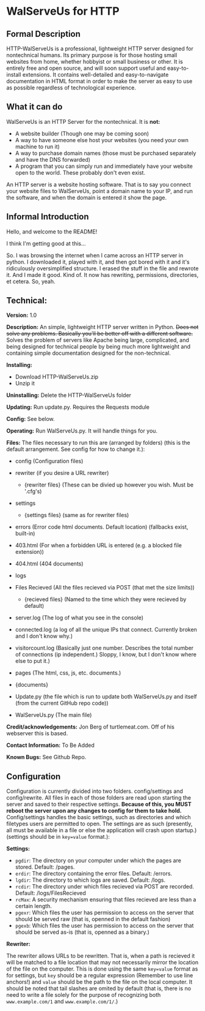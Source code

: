 WalServeUs for HTTP
===================

Formal Description
------------------
HTTP-WalServeUs is a professional, lightweight HTTP server designed for nontechnical humans. Its primary purpose is for those hosting small websites from home, whether hobbyist or small business or other. It is entirely free and open source, and will soon support useful and easy-to-install extensions. It contains well-detailed and easy-to-navigate documentation in HTML format in order to make the server as easy to use as possible regardless of technological experience.

What it can do
--------------
WalServeUs is an HTTP Server for the nontechnical. It is **not:**
* A website builder (Though one may be coming soon)
* A way to have someone else host your websites (you need your own machine to run it)
* A way to purchase domain names (those must be purchased separately and have the DNS forwarded)
* A program that you can simply run and immediately have your website open to the world. These probably don't even exist.

An HTTP server is a website hosting software. That is to say you connect your website files to WalServeUs, point a domain name to your IP, and run the software, and when the domain is entered it show the page.

Informal Introduction
---------------------
Hello, and welcome to the README!

I think I'm getting good at this...

So. I was browsing the internet when I came across an HTTP server in python. I downloaded it, played with it, and then got bored with it and it's ridiculously oversimplified structure. I erased the stuff in the file and rewrote it. And I made it good. Kind of. It now has rewriting, permissions, directories, et cetera. So, yeah.


Technical:
----------
**Version:** 1.0

**Description:** An simple, lightweight HTTP server written in Python. ~~Does not solve any problems. Basically you'll be better off with a different software.~~ Solves the problem of servers like Apache being large, complicated, and being designed for technical people by being much more lightweight and containing simple documentation designed for the non-technical.

**Installing:**
* Download HTTP-WalServeUs.zip
* Unzip it

**Uninstalling:** Delete the HTTP-WalServeUs folder

**Updating:** Run update.py. Requires the Requests module

**Config:** See below.

**Operating:** Run WalServeUs.py. It will handle things for you.

**Files:** The files necessary to run this are (arranged by folders) (this is the default arrangement. See config for how to change it.):

* config (Configuration files)

 * rewriter (if you desire a URL rewriter)
 
   * {rewriter files} (These can be divied up however you wish. Must be '.cfg's)
  
 * settings
 
   * {settings files} (same as for rewriter files)
  
* errors (Error code html documents. Default location) (fallbacks exist, built-in)

 * 403.html (For when a forbidden URL is entered (e.g. a blocked file extension))

 * 404.html (404 documents)
 
* logs

 * Files Recieved (All the files recieved via POST (that met the size limits))

   * {recieved files} (Named to the time which they were recieved by default)

 * server.log (The log of what you see in the console)

 * connected.log (a log of all the unique IPs that connect. Currently broken and I don't know why.)

 * visitorcount.log (Basically just one number. Describes the total number of connections (ip independent.) Sloppy, I know, but I don't know where else to put it.)

* pages (The html, css, js, etc. documents.)

 * {documents}

* Update.py (the file which is run to update both WalServeUs.py and itself (from the current GitHub repo code))

* WalServeUs.py (The main file)

**Credit/acknowledgements:** Jon Berg of turtlemeat.com. Off of his webserver this is based.

**Contact Information:** To Be Added

**Known Bugs:**
See Github Repo.

Configuration
-------------
Configuration is currently divided into two folders. config/settings and config/rewrite. All files in each of those folders are read upon starting the server and saved to their respective settings. **Because of this, you MUST reboot the server upon any changes to config for them to take hold.** Config/settings handles the basic settings, such as directories and which filetypes users are permitted to open. The settings are as such (presently, all must be available in a file or else the application will crash upon startup.) (settings should be in `key=value` format.):

**Settings:**
* `pgdir`: The directory on your computer under which the pages are stored. Default: /pages.
* `erdir`: The directory containing the error files. Default: /errors.
* `lgdir`: The directory to which logs are saved. Default: /logs.
* `rcdir`: The directory under which files recieved via POST are recorded. Default: /logs/FilesRecieved
* `rcMax`: A security mechanism ensuring that files recieved are less than a certain length.
* `pgexr`: Which files the user has permission to access on the server that should be served raw (that is, openned in the default fashion)
* `pgexb`: Which files the user has permission to access on the server that should be served as-is (that is, openned as a binary.)

**Rewriter:**

The rewriter allows URLs to be rewritten. That is, when a path is recieved it will be matched to a file location that may not necessarily mirror the location of the file on the computer. This is done using the same `key=value` format as for settings, but `key` should be a regular expression (Remember to use line anchors!) and `value` should be the path to the file on the local computer. It should be noted that tail slashes are omited by default (that is, there is no need to write a file solely for the purpose of recognizing both `www.example.com/1` and `www.example.com/1/`.)
